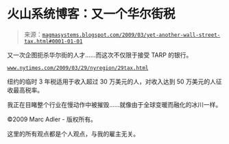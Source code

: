 <!--yml

分类：未分类

日期：2024-05-18 04:54:52

-->

# 火山系统博客：又一个华尔街税

> 来源：[`magmasystems.blogspot.com/2009/03/yet-another-wall-street-tax.html#0001-01-01`](http://magmasystems.blogspot.com/2009/03/yet-another-wall-street-tax.html#0001-01-01)

又一次企图扼杀华尔街的人才……而这次不仅限于接受 TARP 的银行。

[`www.nytimes.com/2009/03/29/nyregion/29tax.html`](http://www.nytimes.com/2009/03/29/nyregion/29tax.html)

纽约的临时 3 年税适用于收入超过 30 万美元的人，对收入达到 50 万美元的人征收最高税率。

我正在目睹整个行业在慢动作中被摧毁……就像由于全球变暖而融化的冰川一样。

©2009 Marc Adler - 版权所有。

这里的所有观点都是个人观点，与我的雇主无关。
